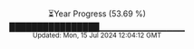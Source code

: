 <p align="center">
⏳Year Progress (53.69 %)<br>
████████████████▁▁▁▁▁▁▁▁▁▁▁▁▁▁ <br>
<sub>Updated: Mon, 15 Jul 2024 12:04:12 GMT</sub>
</p>

